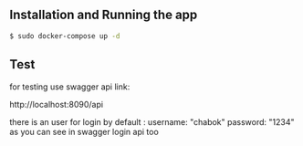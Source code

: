 

## Installation and Running the app

```bash
$ sudo docker-compose up -d
```


## Test

for testing use swagger api link:

  http://localhost:8090/api

  there is an user for login by default :
    username: "chabok"
    password: "1234"
  as you can see in swagger login api too 



